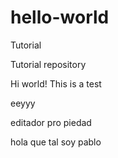 # hello-world
Tutorial 

Tutorial repository

Hi world!
This is a test

eeyyy



editador pro piedad

 hola que tal soy pablo

